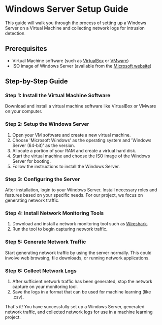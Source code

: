 # Windows Server Setup Guide

This guide will walk you through the process of setting up a Windows Server on a Virtual Machine and collecting network logs for intrusion detection.

## Prerequisites

- Virtual Machine software (such as [VirtualBox](https://www.virtualbox.org/) or [VMware](https://www.vmware.com/))
- ISO image of Windows Server (available from the [Microsoft website](https://www.microsoft.com/en-us/evalcenter/evaluate-windows-server-2019))

## Step-by-Step Guide

### Step 1: Install the Virtual Machine Software

Download and install a virtual machine software like VirtualBox or VMware on your computer.

### Step 2: Setup the Windows Server

1. Open your VM software and create a new virtual machine.
2. Choose 'Microsoft Windows' as the operating system and 'Windows Server (64-bit)' as the version.
3. Allocate a portion of your RAM and create a virtual hard disk.
4. Start the virtual machine and choose the ISO image of the Windows Server for booting.
5. Follow the instructions to install the Windows Server.

### Step 3: Configuring the Server

After installation, login to your Windows Server. Install necessary roles and features based on your specific needs. For our project, we focus on generating network traffic.

### Step 4: Install Network Monitoring Tools

1. Download and install a network monitoring tool such as [Wireshark](https://www.wireshark.org/).
2. Run the tool to begin capturing network traffic.

### Step 5: Generate Network Traffic

Start generating network traffic by using the server normally. This could involve web browsing, file downloads, or running network applications.

### Step 6: Collect Network Logs

1. After sufficient network traffic has been generated, stop the network capture on your monitoring tool.
2. Save the logs in a format that can be used for machine learning (like .csv).

That's it! You have successfully set up a Windows Server, generated network traffic, and collected network logs for use in a machine learning project.
